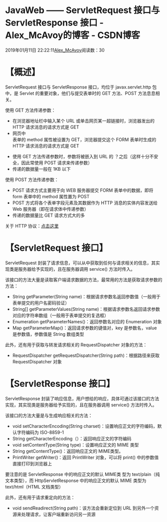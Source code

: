 # JavaWeb —— ServletRequest 接口与 ServletResponse 接口 - Alex_McAvoy的博客 - CSDN博客





2019年01月11日 22:22:11[Alex_McAvoy](https://me.csdn.net/u011815404)阅读数：30








# 【概述】

ServletRequest 接口与 ServletResponse 接口，均位于 javax.servlet.http 包中，是 Servlet 的重要对象，他们与提交表单时的 GET 方法、POST 方法息息相关。

使用 GET 方法传递参数：
- 在浏览器地址栏中输入某个 URL 或单击网页某一超链接时，浏览器发出的 HTTP 请求消息的请求方式是 GET
- 网页中 <form> 表单的 method 属性被设置为 GET，浏览器提交这个 FORM 表单时生成的 HTTP 请求消息的请求方式是 GET
- 使用 GET 方法传递参数时，参数将被嵌入到 URL 的 ？之后（这样十分不安全，因此常使用 POST 请求来传递参数）
- 传递的数据量一般在 1KB 以下

使用 POST 方法传递参数：
- POST 请求方式主要用于向 WEB 服务器提交 FORM 表单中的数据，即将 form 表单中的 method 属性置为 POST
- POST 方式将各个表单字段元素及其数据作为 HTTP 消息的实体内容发送给 Web 服务器（即在请求体中传递参数）
- 传递的数据量比 GET 请求方式大的多

关于 HTTP 协议：[点击这里](https://blog.csdn.net/u011815404/article/details/81748842)

# 【ServletRequest 接口】

ServletRequest 封装了请求信息，可以从中获取到任何与请求相关的信息，其实现类是服务器给予实现的，且在服务器调用 service() 方法时传入。

该接口的方法大量是读取客户端请求数据的方法，最常用的方法是获取请求参数的方法：
- String getParameter(String name)：根据请求参数名返回参数值（一般用于表单提交的用户名密码验证）
- String[] getParameterValues(String name)：根据请求参数名返回请求参数对应的字符串数组（一般用于表单提交的复选框）
- Enumeration getParameterNames()：返回参数名对应的 Enumeration 对象
- Map getParameterMap()：返回请求参数的键值对，key 是参数名，value 是参数值，参数值是 String 数组类型

此外，还有用于获取与转发请求相关的 RequestDispatcher 对象的方法：
- RequestDispatcher getRequestDispatcher(String path)：根据路径来获取 RequestDispatcher 对象

# 【ServletResponse 接口】

ServletResponse 封装了响应信息，用户想给的响应，具体可通过该接口的方法实现，其实现类是服务器给予实现的，且在服务器调用 service() 方法时传入。

该接口的方法大量是与生成响应相关的方法：
- void setCharacterEncoding(String charset)：设置响应正文的字符编码，默认字符编码为 ISO-8859-1
- String getCharacterEncoding（）：返回响应正文的字符编码
- void setContentType(String type)：设置响应正文的 MIME 类型
- String getContentType()：返回响应正文的 MIME类型。
- PrintWriter getWriter()：返回 PrintWriter 对象，可以将 print() 中的参数值直接打印到浏览器上

要注意的是 ServletResponse 中的响应正文的默认 MIME类 型为 text/plain（纯文本类型），而 HttpServletResponse 中的响应正文的默认 MIME 类型为 text/html（HTML 文档类型）

此外，还有用于请求重定向的方法：
- void sendReadirect(String path)：该方法会重新定位到 URL 到另外一个资源来处理请求，让客户端重新访问另一资源



